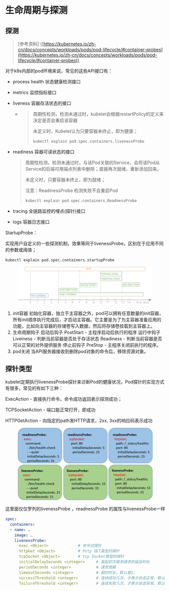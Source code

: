 # 生命周期与探测

## 探测

> \[参考资料] ([https://kubernetes.io/zh-cn/docs/concepts/workloads/pods/pod-lifecycle/#container-probes](https://kubernetes.io/zh-cn/docs/concepts/workloads/pods/pod-lifecycle/#container-probes))

对于k8s内部的pod环境来说，常见的这些API接口有：

* process health 状态健康检测接口&#x20;
* metrics 监控指标接口&#x20;
* liveness 容器存活状态的接口&#x20;
  * > 周期性检测，检测未通过时，kubelet会根据restartPolicy的定义来决定是否会重启该容器
    >
    > 未定义时，Kubelet认为只要容器未终止，即为健康；
    >
    > ```bash
    > kubectl explain pod.spec.containers.livenessProbe
    > ```
*   readiness 容器可读状态的接口&#x20;

    > 周期性检测，检测未通过时，与该Pod关联的Service，会将该Pod从Service的后端可用端点列表中删除；直接再次就绪，重新添加回来。
    >
    > 未定义时，只要容器未终止，即为就绪；
    >
    > 注意：ReadinessProbe 检测失败不会重启Pod
    >
    > ```bash
    > kubectl explain pod.spec.containers.ReadnessProbe
    > ```
* tracing 全链路监控的埋点(探针)接口
* logs 容器日志接口

StartupProbe：&#x20;

实现用户自定义的一些探测机制，效果等同于livenessProbe，区别在于应用不同的参数或阈值；&#x20;

```
kubectl explain pod.spec.containers.startupProbe
```

<figure><img src="../../../../.gitbook/assets/image (2) (1) (1) (1) (1) (1) (1) (1) (1) (1) (1) (1) (1) (1) (1) (1) (1) (1) (1) (1).png" alt=""><figcaption></figcaption></figure>

1. init容器 初始化容器，独立于主容器之外，pod可以拥有任意数量的init容器，所有init顺序执行完成后，才启动主容器。它主要是为了为主容器准备应用的功能，比如向主容器的存储卷写入数据，然后将存储卷挂载到主容器上。
2. 生命周期钩子 启动后钩子 PostStart - 主程序启动后执行的程序 运行中钩子 Liveiness - 判断当前容器是否处于存活状态 Readiness - 判断当前容器是否可以正常的对外提供服务 停止前钩子 PreStop - 主程序关闭前执行的程序。
3. pod关闭 当API服务器接收到删除pod对象的命令后，移除资源对象。

## 探针类型

kubelet定期执行livenessProbe探针来诊断Pod的健康状况，Pod探针的实现方式有很多，常见的有如下三种：

ExecAction - 直接执行命令，命令成功返回表示探测成功；&#x20;

TCPSocketAction - 端口能正常打开，即成功&#x20;

HTTPGetAction - 向指定的path发HTTP请求，2xx, 3xx的响应码表示成功

<figure><img src="../../../../.gitbook/assets/image (4) (1) (1) (1) (1) (1) (1) (1) (1) (1) (1) (1) (1) (1).png" alt=""><figcaption></figcaption></figure>

这里面仅仅罗列的livenessProbe ，readnessProbe 的属性与livenessProbe一样

```yaml
spec:
  containers:
  - name: …
    image: …
    livenessProbe:
      exec <Object>     		# 命令式探针
      httpGet <Object>  		# http GET类型的探针
      tcpSocket <Object>  		# tcp Socket类型的探针
      initialDelaySeconds <integer>  	# 发起初次探测请求的延后时长
      periodSeconds <integer>         	# 请求周期
      timeoutSeconds <integer>        	# 超时时长，默认是1。
      successThreshold <integer>      	# 连续成功几次，才表示状态正常，默认值是1
      failureThreshold <integer>      	# 连续失败几次，才表示状态异常，默认值是3
```
